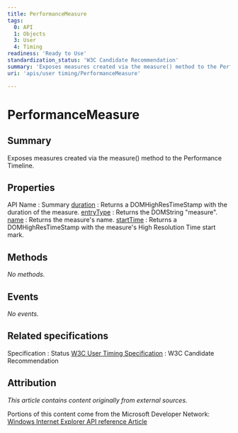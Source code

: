 ```yaml
---
title: PerformanceMeasure
tags:
  0: API
  1: Objects
  3: User
  4: Timing
readiness: 'Ready to Use'
standardization_status: 'W3C Candidate Recommendation'
summary: 'Exposes measures created via the measure() method to the Performance Timeline.'
uri: 'apis/user timing/PerformanceMeasure'

---
```

# PerformanceMeasure

## Summary

Exposes measures created via the measure() method to the Performance Timeline.

## Properties

API Name
:   Summary
[duration](/apis/user_timing/PerformanceMeasure/duration)
:   Returns a DOMHighResTimeStamp with the duration of the measure.
[entryType](/apis/user_timing/PerformanceMeasure/entryType)
:   Returns the DOMString "measure".
[name](/apis/user_timing/PerformanceMeasure/name)
:   Returns the measure's name.
[startTime](/apis/user_timing/PerformanceMeasure/startTime)
:   Returns a DOMHighResTimeStamp with the measure's High Resolution Time start mark.

## Methods

*No methods.*

## Events

*No events.*

## Related specifications

Specification
:   Status
[W3C User Timing Specification](http://www.w3.org/TR/user-timing/)
:   W3C Candidate Recommendation

## Attribution

*This article contains content originally from external sources.*

Portions of this content come from the Microsoft Developer Network: [Windows Internet Explorer API reference Article](http://msdn.microsoft.com/en-us/library/ie/hh828809%28v=vs.85%29.aspx)

